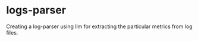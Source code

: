# logs-parser
Creating a log-parser using llm for extracting the particular metrics from log files.
